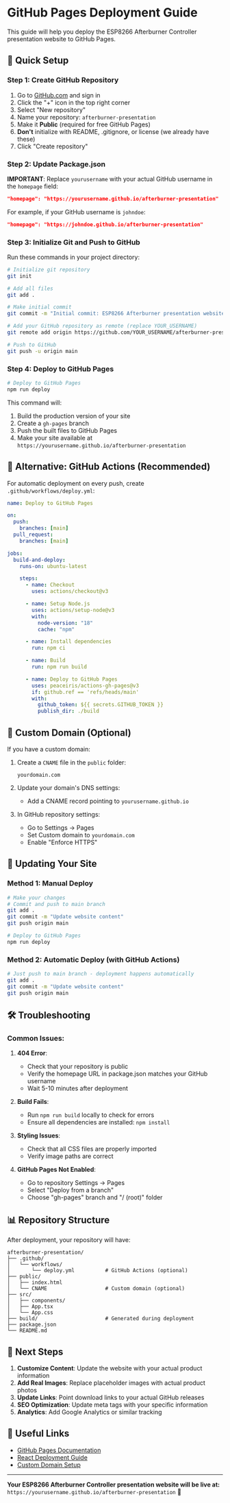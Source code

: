 # GitHub Pages Deployment Guide

This guide will help you deploy the ESP8266 Afterburner Controller presentation website to GitHub Pages.

## 🚀 Quick Setup

### Step 1: Create GitHub Repository

1. Go to [GitHub.com](https://github.com) and sign in
2. Click the "+" icon in the top right corner
3. Select "New repository"
4. Name your repository: `afterburner-presentation`
5. Make it **Public** (required for free GitHub Pages)
6. **Don't** initialize with README, .gitignore, or license (we already have these)
7. Click "Create repository"

### Step 2: Update Package.json

**IMPORTANT**: Replace `yourusername` with your actual GitHub username in the `homepage` field:

```json
"homepage": "https://yourusername.github.io/afterburner-presentation"
```

For example, if your GitHub username is `johndoe`:

```json
"homepage": "https://johndoe.github.io/afterburner-presentation"
```

### Step 3: Initialize Git and Push to GitHub

Run these commands in your project directory:

```bash
# Initialize git repository
git init

# Add all files
git add .

# Make initial commit
git commit -m "Initial commit: ESP8266 Afterburner presentation website"

# Add your GitHub repository as remote (replace YOUR_USERNAME)
git remote add origin https://github.com/YOUR_USERNAME/afterburner-presentation.git

# Push to GitHub
git push -u origin main
```

### Step 4: Deploy to GitHub Pages

```bash
# Deploy to GitHub Pages
npm run deploy
```

This command will:

1. Build the production version of your site
2. Create a `gh-pages` branch
3. Push the built files to GitHub Pages
4. Make your site available at `https://yourusername.github.io/afterburner-presentation`

## 🔧 Alternative: GitHub Actions (Recommended)

For automatic deployment on every push, create `.github/workflows/deploy.yml`:

```yaml
name: Deploy to GitHub Pages

on:
  push:
    branches: [main]
  pull_request:
    branches: [main]

jobs:
  build-and-deploy:
    runs-on: ubuntu-latest

    steps:
      - name: Checkout
        uses: actions/checkout@v3

      - name: Setup Node.js
        uses: actions/setup-node@v3
        with:
          node-version: "18"
          cache: "npm"

      - name: Install dependencies
        run: npm ci

      - name: Build
        run: npm run build

      - name: Deploy to GitHub Pages
        uses: peaceiris/actions-gh-pages@v3
        if: github.ref == 'refs/heads/main'
        with:
          github_token: ${{ secrets.GITHUB_TOKEN }}
          publish_dir: ./build
```

## 📝 Custom Domain (Optional)

If you have a custom domain:

1. Create a `CNAME` file in the `public` folder:

   ```
   yourdomain.com
   ```

2. Update your domain's DNS settings:

   - Add a CNAME record pointing to `yourusername.github.io`

3. In GitHub repository settings:
   - Go to Settings → Pages
   - Set Custom domain to `yourdomain.com`
   - Enable "Enforce HTTPS"

## 🔄 Updating Your Site

### Method 1: Manual Deploy

```bash
# Make your changes
# Commit and push to main branch
git add .
git commit -m "Update website content"
git push origin main

# Deploy to GitHub Pages
npm run deploy
```

### Method 2: Automatic Deploy (with GitHub Actions)

```bash
# Just push to main branch - deployment happens automatically
git add .
git commit -m "Update website content"
git push origin main
```

## 🛠️ Troubleshooting

### Common Issues:

1. **404 Error**:

   - Check that your repository is public
   - Verify the homepage URL in package.json matches your GitHub username
   - Wait 5-10 minutes after deployment

2. **Build Fails**:

   - Run `npm run build` locally to check for errors
   - Ensure all dependencies are installed: `npm install`

3. **Styling Issues**:

   - Check that all CSS files are properly imported
   - Verify image paths are correct

4. **GitHub Pages Not Enabled**:
   - Go to repository Settings → Pages
   - Select "Deploy from a branch"
   - Choose "gh-pages" branch and "/ (root)" folder

## 📊 Repository Structure

After deployment, your repository will have:

```
afterburner-presentation/
├── .github/
│   └── workflows/
│       └── deploy.yml          # GitHub Actions (optional)
├── public/
│   ├── index.html
│   └── CNAME                   # Custom domain (optional)
├── src/
│   ├── components/
│   ├── App.tsx
│   └── App.css
├── build/                      # Generated during deployment
├── package.json
└── README.md
```

## 🎯 Next Steps

1. **Customize Content**: Update the website with your actual product information
2. **Add Real Images**: Replace placeholder images with actual product photos
3. **Update Links**: Point download links to your actual GitHub releases
4. **SEO Optimization**: Update meta tags with your specific information
5. **Analytics**: Add Google Analytics or similar tracking

## 🔗 Useful Links

- [GitHub Pages Documentation](https://docs.github.com/en/pages)
- [React Deployment Guide](https://create-react-app.dev/docs/deployment/#github-pages)
- [Custom Domain Setup](https://docs.github.com/en/pages/configuring-a-custom-domain-for-your-github-pages-site)

---

**Your ESP8266 Afterburner Controller presentation website will be live at:**
`https://yourusername.github.io/afterburner-presentation` 🚀
